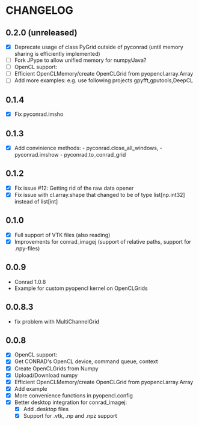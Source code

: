# CHANGELOG

## 0.2.0 (unreleased)
* [x]  Deprecate usage of class PyGrid outside of pyconrad (until memory sharing is efficiently implemented)
* [ ]  Fork JPype to allow unified memory for numpy/Java?
* [ ]  OpenCL support:
  * [ ]  Efficient OpenCLMemory/create OpenCLGrid from pyopencl.array.Array
  * [ ]  Add more examples:
           e.g. use following projects gpyfft,gputools,DeepCL

## 0.1.4
* [x]  Fix pyconrad.imsho

## 0.1.3
* [x]  Add convinience methods:
        - pyconrad.close_all_windows,
        - pyconrad.imshow
        - pyconrad.to_conrad_grid

## 0.1.2
* [x]  Fix issue #12: Getting rid of the raw data opener
* [x]  Fix issue with cl.array.shape that changed to be of type list[np.int32] instead of list[int]

## 0.1.0

* [x]  Full support of VTK files (also reading)
* [x]  Improvements for conrad_imagej (support of relative paths, support for .npy-files)

## 0.0.9

* Conrad 1.0.8
* Example for custom pyopencl kernel on OpenCLGrids

## 0.0.8.3

* fix problem with MultiChannelGrid

## 0.0.8

* [x]  OpenCL support:
  * [x]  Get CONRAD's OpenCL device, command queue, context
  * [x]  Create OpenCLGrids from Numpy
  * [x]  Upload/Download numpy
  * [x]  Efficient OpenCLMemory/create OpenCLGrid from pyopencl.array.Array
  * [x]  Add example
* [x]  More convenience functions in pyopencl.config
* [x]  Better desktop integration for conrad_imagej:
    * [x]  Add .desktop files
    * [x]  Support for .vtk, .np and  .npz support

